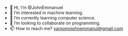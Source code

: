 - 👋 Hi, I’m @JohnEmmanuel
- 👀 I’m interested in machine learning.
- 🌱 I’m currently learning computer science.
- 💞️ I’m looking to collaborate on programming.
- 📫 How to reach me? yamomojohnemmanul@gmail.com

<!---
JohnEmmanuel5/JohnEmmanuel5 is a ✨ special ✨ repository because its `README.md` (this file) appears on your GitHub profile.
You can click the Preview link to take a look at your changes.
--->
